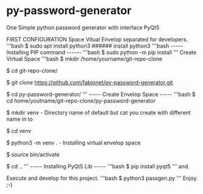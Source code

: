 # py-password-generator

One Simple python password generator with interface PyQt5


FIRST CONFIGURATION Space Vitual Envelop separated for developers.
'''bash
$ sudo apt install python3     ###### install python3
'''bash
----- Installing PIP command ------
'''bash
$ sudo python -m pip install
'''
Create Virtual Space
'''bash
$ mkdir /home/yourname/git-repo-clone

$ cd git-repo-clone/

$ git clone https://github.com/fabionet/py-password-generator.git

$ cd py-password-generator/
'''
----- Create Envelop Space -----
'''bash
$ cd home/youtname/git-repo-clone/py-password-generator

$ mkdir venv                                               - Directory name of default but cat you create with different name in to

$ cd venv

$ python3 -m venv .                                        - Installing virtual envelop space

$ source bin/activate

$ cd ..
'''
----- Installing PyQt5 Lib -----
'''bash
$ pip install pyqt5
'''
and.

Execute and develop for this project.
'''bash
$ python3 passgen.py
'''
Enjoy. ;-)